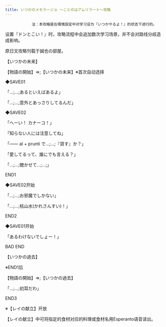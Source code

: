 ```yaml
---
title: いつかのメモラージョ ～ことのはアムリラート～攻略
---
```


                注：本攻略是在環境設定中对学习设为『いつかやるよ！』的状态下进行的。

设置『ドンとこい！』时，攻略流程中会追加数次学习场景，并不会对路线分歧造成影响。

原日文攻略刊载于誠也の部屋。



【いつかの未来】



【物語の開始】⇒;【いつかの未来】※首次自动选择

◆SAVE01

「…;…;あるといえばあるよ」

「…;…;意外とあっさりしてるんだ」

◆SAVE02

「へーい！ カナーコ！」

「知らない人には注意してね」

「―― al + prunti で…;…;『貸す』か？」

「愛してるって、誰にでも言える？」

「…;…;聴かせて…;…;」



END1



◆SAVE02开始

「…;…;お邪魔でしかない」

「…;…;枯山水(かれさんすい)！」



END2



◆SAVE01开始

「あるわけないでしょー！」



BAD END



【いつかの過去】



※END1后

【物語の開始】⇒;【いつかの過去】

「…;…;初耳だわ」



END3



※【レイの献立】开放

【レイの献立】中可将指定的食材对应的料理或食材名用Esperanto语音读出。


              
